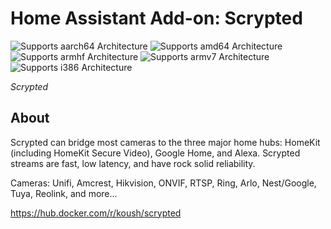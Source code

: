 # Home Assistant Add-on: Scrypted

![Supports aarch64 Architecture][aarch64-shield]
![Supports amd64 Architecture][amd64-shield]
![Supports armhf Architecture][armhf-shield]
![Supports armv7 Architecture][armv7-shield]
![Supports i386 Architecture][i386-shield]

_Scrypted_

## About

Scrypted can bridge most cameras to the three major home hubs: HomeKit (including HomeKit Secure Video), Google Home, and Alexa. Scrypted streams are fast, low latency, and have rock solid reliability.

Cameras: Unifi, Amcrest, Hikvision, ONVIF, RTSP, Ring, Arlo, Nest/Google, Tuya, Reolink, and more...

https://hub.docker.com/r/koush/scrypted

[aarch64-shield]: https://img.shields.io/badge/aarch64-yes-green.svg
[amd64-shield]: https://img.shields.io/badge/amd64-yes-green.svg
[armhf-shield]: https://img.shields.io/badge/armhf-no-red.svg
[armv7-shield]: https://img.shields.io/badge/armv7-no-red.svg
[i386-shield]: https://img.shields.io/badge/i386-no-red.svg
